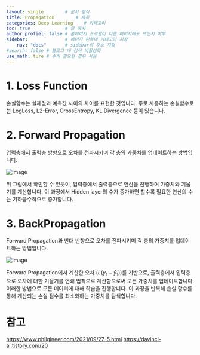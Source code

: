 ```yaml
---
layout: single        # 문서 형식
title: Propagation        # 제목
categories: Deep Learning    # 카테고리
toc: true             # 글 목차
author_profiel: false # 홈페이지 프로필이 다른 페이지에도 뜨는지 여부
sidebar:              # 페이지 왼쪽에 카테고리 지정
    nav: "docs"       # sidebar의 주소 지정
#search: false # 블로그 내 검색 비활성화
use_math: ture # 수식 필요한 경우 사용
---
```


# 1. Loss Function
손실함수는 실제값과 예측값 사이의 차이를 표현한 것입니다. 주로 사용하는 손실함수로는 LogLoss, L2-Error, CrossEntropy, KL Divergence 등이 있습니다. 

# 2. Forward Propagation
입력층에서 출력층 방향으로 오차를 전파시키며 각 층의 가중치를 업데이트하는 방법입니다.

![image](/images/Propagation/순전파.jpg)


위 그림에서 확인할 수 있듯이, 입력층에서 출력층으로 연산을 진행하며 가중치와 기울기를 계산합니다. 이 과정에서 Hidden layer의 수가 증가하면 할수록 필요한 연산의 수는 기하급수적으로 증가합니다.

# 3. BackPropagation
Forward Propagation과 반대 반향으로 오차를 전파시키며 각 층의 가중치를 업데이트하는 방법입니다. 

![image](/images/Propagation/역전파.jpg)

Forward Propagation에서 계산한 오차 $(L(y_1-\widehat{y}_1))$를 기반으로, 출력층에서 입력층으로 오차에 대한 기울기를 연쇄 법칙으로 계산함으로써 모든 가중치를 업데이트합니다. 이러한 방법으로 모든 데이터에 대해 학습을 진행합니다. 이 과정을 반복해 손실 함수를 통해 계산되는 손실 점수를 최소화하는 가중치를 탐색합니다.

# 참고

https://www.philgineer.com/2021/09/27-5.html
https://davinci-ai.tistory.com/20